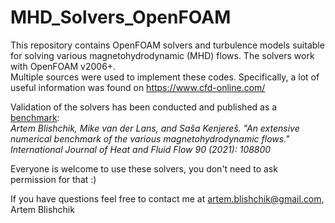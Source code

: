 # MHD_Solvers_OpenFOAM

This repository contains OpenFOAM solvers and turbulence models suitable for solving various magnetohydrodynamic (MHD) flows.
The solvers work with OpenFOAM v2006+.  
Multiple sources were used to implement these codes. Specifically, a lot of useful information was found on https://www.cfd-online.com/

Validation of the solvers has been conducted and published as a [benchmark](https://doi.org/10.1016/j.ijheatfluidflow.2021.108800):  
*Artem Blishchik, Mike van der Lans, and Saša Kenjereš. "An extensive numerical benchmark of the various magnetohydrodynamic flows." International Journal of Heat and Fluid Flow 90 (2021): 108800*

Everyone is welcome to use these solvers, you don't need to ask permission for that :)

If you have questions feel free to contact me at artem.blishchik@gmail.com, Artem Blishchik

